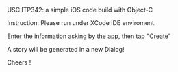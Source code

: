 USC ITP342: a simple iOS code build with Object-C 

Instruction:
Please run under XCode IDE enviroment. 

Enter the information asking by the app, then tap "Create"

A story will be generated in a new Dialog!

Cheers !